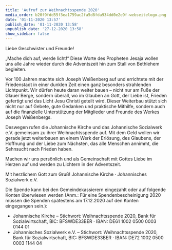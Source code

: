 ```yaml
---
title: 'Aufruf zur Weihnachtsspende 2020'
media_order: b20f9fdd55f3ea1759ac2fa5d8fda934dd0e2e9f-webseitelogo.png
date: '01-11-2020 13:57'
publish_date: '01-11-2020 13:58'
unpublish_date: '27-12-2020 13:58'
show_sidebar: false
---
```


Liebe Geschwister und Freunde!

„Mache dich auf, werde licht!“ Diese Worte des Propheten Jesaja wollen uns alle Jahre wieder durch die Adventszeit hin zum Stall von Bethlehem begleiten. 

Vor 100 Jahren machte sich Joseph Weißenberg auf und errichtete mit der Friedenstadt in einer dunklen Zeit einen ganz besonders strahlenden Lichtpunkt. Wir dürfen heute daran weiter bauen – nicht nur am Fuße der Glauer Berge, sondern überall, wo im Glauben an Gott, der Liebe ist, Frieden gefertigt und das Licht Jesu Christi geteilt wird. Dieser Weiterbau stützt sich nicht nur auf Gebete, gute Gedanken und praktische Mithilfe, sondern auch auf die finanzielle Unterstützung der Mitglieder und Freunde des Werkes Joseph Weißenbergs.

Deswegen rufen die Johannische Kirche und das Johannische Sozialwerk e.V. gemeinsam zu ihrer Weihnachtsspende auf. Mit dem Geld wollen wir gerade jetzt weiterbauen an einem Werk der Erlösung, des Glaubens, der Hoffnung und der Liebe zum Nächsten, das alle Menschen annimmt, die Sehnsucht nach Frieden haben.

Machen wir uns persönlich und als Gemeinschaft mit Gottes Liebe im Herzen auf und werden zu Lichtern in der Adventszeit. 

Mit herzlichem Gott zum Gruß!
Johannische Kirche · Johannisches Sozialwerk e.V. 


Die Spende kann bei den Gemeindekassierern eingezahlt oder auf folgende Konten überwiesen werden (Anm.: Für eine Spendenbescheinigung 2020 müssen die Spenden
spätestens am 17.12.2020 auf den Konten eingegangen sein.):

* Johannische Kirche – Stichwort: Weihnachtsspende 2020, Bank für Sozialwirtschaft, BIC: BFSWDE33BER · IBAN: DE61 1002 0500 0003 0144 01
* Johannisches Sozialwerk e.V. – Stichwort: Weihnachtsspende 2020, Bank für Sozialwirtschaft, BIC: BFSWDE33BER · IBAN: DE72 1002 0500 0003 1144 04 
